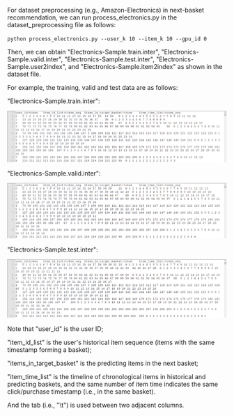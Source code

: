 For dataset preprocessing (e.g., Amazon-Electronics) in next-basket recommendation, we can run process_electronics.py in the dataset_preprocessing file as follows:

`python process_electronics.py --user_k 10 --item_k 10 --gpu_id 0`

Then, we can obtain "Electronics-Sample.train.inter", "Electronics-Sample.valid.inter", "Electronics-Sample.test.inter", "Electronics-Sample.user2index", and "Electronics-Sample.item2index" as shown in the dataset file.

For example,  the training, valid and test data are as follows:

"Electronics-Sample.train.inter":

![](asset/train_data.png)

"Electronics-Sample.valid.inter":

![](asset/valid_data.png)

"Electronics-Sample.test.inter":

![](asset/test_data.png)



Note that "user_id" is the user ID;

"item_id_list" is the user's historical item sequence (items with the same timestamp forming a basket);

"items_in_target_basket" is the predicting items in the next basket; 

"item_time_list" is the timeline of chronological items in historical and predicting  baskets, and the same number of item time indicates the  same click/purchase timestamp (i.e., in the same basket).

And the tab (i.e., "\t") is used between two adjacent columns.  
